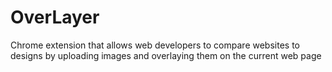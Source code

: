 # OverLayer

Chrome extension that allows web developers to compare websites to designs by uploading images and overlaying them on the current web page

